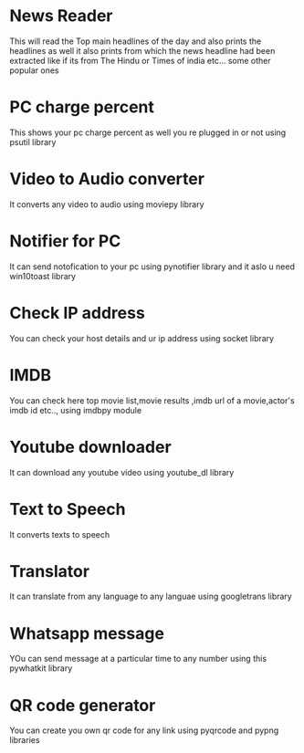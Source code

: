 # News Reader
This will read the Top main headlines of the day and also prints the headlines as well it also prints from which the news headline had been extracted like if its from The Hindu or Times of india etc... some other popular ones
# PC charge percent
This shows your pc charge percent as well you re plugged in or not using psutil library
# Video to Audio converter
It converts any video to audio using moviepy library
# Notifier for PC
It can send notofication to your pc using pynotifier library and it aslo u need win10toast library
# Check IP address 
You can check your host details and ur ip address using socket library
# IMDB 
You can check here top movie list,movie results ,imdb url of a movie,actor's imdb id etc.., using imdbpy module
# Youtube downloader
It can download any youtube video using youtube_dl library
# Text to Speech
It converts texts to speech
# Translator
It can translate from any language to any languae using googletrans library
# Whatsapp message
YOu can send message at a particular time to any number using this pywhatkit library
# QR code generator
You can create you own qr code for any link using pyqrcode and pypng libraries
